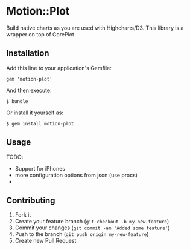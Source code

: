 # Motion::Plot

Build native charts as you are used with Highcharts/D3. This library is a wrapper on top of CorePlot

## Installation

Add this line to your application's Gemfile:

    gem 'motion-plot'

And then execute:

    $ bundle

Or install it yourself as:

    $ gem install motion-plot

## Usage

TODO:  
  - Support for iPhones
  - more configuration options from json (use procs)
  - 

## Contributing

1. Fork it
2. Create your feature branch (`git checkout -b my-new-feature`)
3. Commit your changes (`git commit -am 'Added some feature'`)
4. Push to the branch (`git push origin my-new-feature`)
5. Create new Pull Request
